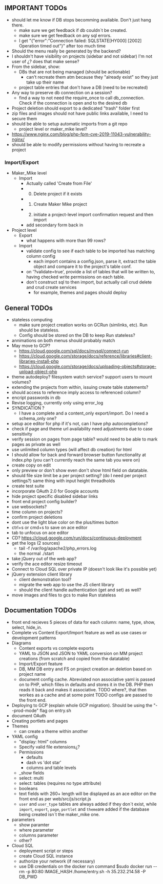 ## IMPORTANT TODOs
- should let me know if DB stops becomming available. Don't just hang there.
	- make sure we get feedback if db couldn´t be created.
	- make sure we get feedback on any sql errors.
	- I get "{"error":"Connection failed: SQLSTATE[HY000] [2002] Operation timed out"}" after too much time
- Should the menu really be generated by the backend?
- I shouldn't have visibility on projects (sidebar and not sidebar) I'm not user of ¿? does that make sense?
- From the sidebar, show:
	- DBs that are not being managed (should be actionable)
		- can't recreate them atm because they "already exist" so they just take up their name
	- project table entries that don't have a DB (need to be recreated)
- Any way to preserve db connection on a session?
	- find a way to not need the require_once to call db_connection. Check if the connection is open and to the desired db
- Project deletion should export to a dedicated "trash" folder first
- zip files and images should not have public links available, I need to secure them
- should be able to setup automatic imports from a git repo
	- project level or maker_mike level?
- https://www.nginx.com/blog/php-fpm-cve-2019-11043-vulnerability-nginx/
- should be able to modify permissions without having to recreate a project

### Import/Export
- Maker_Mike level
	- Import
		- Actually called 'Create from File'
		- 0. Delete project if it exists
		- 1. Create Maker Mike project
		- 2. initiate a project-level import confirmation request and then import
		- add secondary form back in
- Project level
	- Export
		- what happens with more than 99 rows?
	- Import 
		- validate config to see if each table to be imported has matching column config
			- each import contains a config.json, parse it, extract the table object and compare it to the project's table conf.
		- on '?validate=true', provide a list of tables that will be written to, having checked write permissions on each table.
		- don't construct sql to then import, but actually call crud delete and crud create services
			- for example, themes and pages should deploy

## General TODOs
- stateless computing
	- make sure project creation works on GCRun (simlinks, etc). Run should be stateless.
	- Config should be stored on the DB to keep Run stateless?
- annimations on both menus should probably match
- May move to GCP?
	- https://cloud.google.com/sql/docs/mysql/connect-run
	- https://cloud.google.com/storage/docs/reference/libraries#client-libraries-install-php
	- https://cloud.google.com/storage/docs/uploading-objects#storage-upload-object-php
- theme autodeploy? filesystem watch service? support users to mount volumes?
- extending the projects from within, issuing create table statements?
- should access to reference imply access to referenced column?
- encript passwords in db
- Revise logging, currently only using error_log
- SYNDICATION ?
	- I have a complete and a content_only export/import. Do I need a schema_only one?
- setup ace editor for php if it's not, can I have php autocompletions?
- check if page and theme url availability need adjustments due to case sensitivity
- verify session on pages from page table? would need to be able to mark pages as private as well
- use unlimited column types (will affect db creation) for html
- I should allow for back and forward browser button functionality at index.php (you can't currently reach the same tab you were on)
- create copy on edit
- only preview or don't show even don't show html field on datatable.
- should file size limit be a per project setting? (do I need per project settings?) same thing with input height threadholds
- create test suite
- incorporate OAuth 2.0 for Google accounts
- hide project specific disabled sidebar links 
- front end project config builder?
- use websockets?
- time column on projects?
- confirm project deletions
- dont use the light blue color on the plus/times button
- ctrl+s or cmd+s to save on ace editor
- tab to unfocus on ace editor
- CD? https://cloud.google.com/run/docs/continuous-deployment
- get the logs (2 sources)
	- tail -f /var/log/apache2/php_errors.log
	- the normal ./start
- take jQuery out of the web app?
- verify the ace editor resize timeout
- Connect to Cloud SQL over private IP (doesn't look like it's possible yet)
- jQuery extension client library
	- client demonstration tool?
	- migrate the web app to use the JS client library
	- should the client handle authentication (get and set) as well?
- move images and files to gcs to make Run stateless

## Documentation TODOs
- front end recieves 5 pieces of data for each column: name, type, show, select, hide_in.
- Complete vs Content Export/Import feature as well as use cases or development patterns
- Diagrams
	- Content exports vs complete exports
	- YAML to JSON and JSON to YAML conversion on MM project creations (from scratch and copied from the datatable)
	- Import/Export feature
	- DB, MM DB entry and FS on project creation an deletion based on project name 
	- document config cache. Abreviated non associative yaml is passed on to PHP, which filles in defaults and stores it in the DB. PHP then reads it back and makes it associative. TODO where?, that then workes as a cache and at some point TODO configs are passed to the front end.
- Deploying to GCP (explain whole GCP migration). Should be using the "--prod-mode" flag on entry.sh
- document OAuth
- Creating portlets and pages
- Themes
	- can create a theme within another
- YAML config
	- "display: html" columns
	- Specify valid file extensions¿?
	- Permissions
		- defaults
		- dash vs 'dot star'
		- columns and table levels
	- _show fields
	- select: multi
	- select: tables (requires no type attribute)
	- booleans
	- text fields with 260+ length will be displayed as an ace editor on the front end as per web/src/js/script.js 
	- `user` and `user_type` tables are always added if they don´t exist, while `import`, `export`, `page`, `portlet` and `theme`are added if the database being created isn´t the maker_mike one.
- parameters
	- show paramter
	- where parameter
	- columns parameter
	- other?
- Cloud SQL
	- deployment script or steps
	- create Cloud SQL instance
	- authorize your network (if necessary)
	- use DB credentials on the docker run command
	$sudo docker run --rm -p 80:80 IMAGE_HASH /home/entry.sh -h 35.232.214.58 -P DB_PWD
